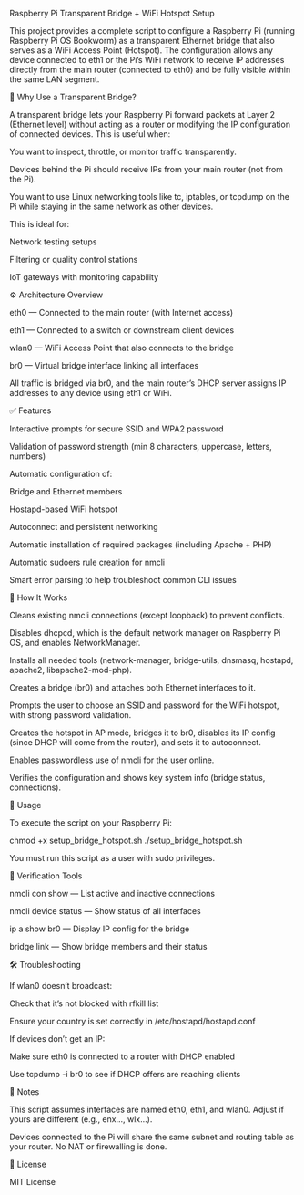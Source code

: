 Raspberry Pi Transparent Bridge + WiFi Hotspot Setup

This project provides a complete script to configure a Raspberry Pi (running Raspberry Pi OS Bookworm) as a transparent Ethernet bridge that also serves as a WiFi Access Point (Hotspot). The configuration allows any device connected to eth1 or the Pi’s WiFi network to receive IP addresses directly from the main router (connected to eth0) and be fully visible within the same LAN segment.

🔧 Why Use a Transparent Bridge?

A transparent bridge lets your Raspberry Pi forward packets at Layer 2 (Ethernet level) without acting as a router or modifying the IP configuration of connected devices. This is useful when:

You want to inspect, throttle, or monitor traffic transparently.

Devices behind the Pi should receive IPs from your main router (not from the Pi).

You want to use Linux networking tools like tc, iptables, or tcpdump on the Pi while staying in the same network as other devices.

This is ideal for:

Network testing setups

Filtering or quality control stations

IoT gateways with monitoring capability

⚙️ Architecture Overview

eth0 — Connected to the main router (with Internet access)

eth1 — Connected to a switch or downstream client devices

wlan0 — WiFi Access Point that also connects to the bridge

br0 — Virtual bridge interface linking all interfaces

All traffic is bridged via br0, and the main router’s DHCP server assigns IP addresses to any device using eth1 or WiFi.

✅ Features

Interactive prompts for secure SSID and WPA2 password

Validation of password strength (min 8 characters, uppercase, letters, numbers)

Automatic configuration of:

Bridge and Ethernet members

Hostapd-based WiFi hotspot

Autoconnect and persistent networking

Automatic installation of required packages (including Apache + PHP)

Automatic sudoers rule creation for nmcli

Smart error parsing to help troubleshoot common CLI issues

📜 How It Works

Cleans existing nmcli connections (except loopback) to prevent conflicts.

Disables dhcpcd, which is the default network manager on Raspberry Pi OS, and enables NetworkManager.

Installs all needed tools (network-manager, bridge-utils, dnsmasq, hostapd, apache2, libapache2-mod-php).

Creates a bridge (br0) and attaches both Ethernet interfaces to it.

Prompts the user to choose an SSID and password for the WiFi hotspot, with strong password validation.

Creates the hotspot in AP mode, bridges it to br0, disables its IP config (since DHCP will come from the router), and sets it to autoconnect.

Enables passwordless use of nmcli for the user online.

Verifies the configuration and shows key system info (bridge status, connections).

🚀 Usage

To execute the script on your Raspberry Pi:

chmod +x setup_bridge_hotspot.sh
./setup_bridge_hotspot.sh

You must run this script as a user with sudo privileges.

🧪 Verification Tools

nmcli con show — List active and inactive connections

nmcli device status — Show status of all interfaces

ip a show br0 — Display IP config for the bridge

bridge link — Show bridge members and their status

🛠️ Troubleshooting

If wlan0 doesn’t broadcast:

Check that it’s not blocked with rfkill list

Ensure your country is set correctly in /etc/hostapd/hostapd.conf

If devices don’t get an IP:

Make sure eth0 is connected to a router with DHCP enabled

Use tcpdump -i br0 to see if DHCP offers are reaching clients

🧾 Notes

This script assumes interfaces are named eth0, eth1, and wlan0. Adjust if yours are different (e.g., enx..., wlx...).

Devices connected to the Pi will share the same subnet and routing table as your router. No NAT or firewalling is done.

📄 License

MIT License
